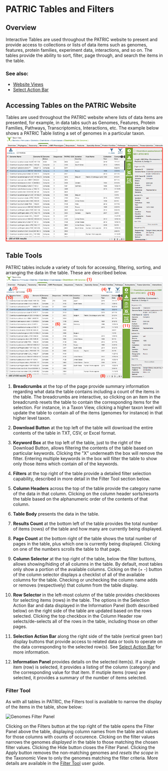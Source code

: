 # PATRIC Tables and Filters

## Overview
Interactive Tables are used throughout the PATRIC website to present and provide access to collections or lists of data items such as genomes, features, protein families, experiment data, interactions, and so on. The tables provide the ability to sort, filter, page through, and search the items in the table.

### See also:
  * [Website Views](./website_views.html)
  * [Select Action Bar](./action_bar.html)

## Accessing Tables on the PATRIC Website
Tables are used throughout the PATRIC website where lists of data items are presented, for example, in data tabs such as Genomes, Features, Protein Families, Pathways, Transcriptomics, Interactions, etc. The example below shows a PATRIC Table listing a set of genomes in a particular taxon.
![PATRIC Table](./images/patric_table.png) 

## Table Tools
PATRIC tables include a variety of tools for accessing, filtering, sorting, and arranging the data in the table.  These are described below.
![PATRIC Table Tools](./images/patric_table_tools.png) 

1. **Breadcrumbs** at the top of the page provide summary information regarding what data the table contains including a count of the items in the table.  The breadcrumbs are interactive, so clicking on an item in the breadcrumb resets the table to contain the corresponding items for the selection. For instance, in a Taxon View, clicking a higher taxon level will update the table to contain all of the items (genomes for instance) in that higher level taxon.

2. **Download Button** at the top left of the table will download the entire contents of the table in TXT, CSV, or Excel format.

3. **Keyword Box** at the top left of the table, just to the right of the Download Button, allows filtering the contents of the table based on particular keywords. Clicking the "X" underneath the box will remove the filter.  Entering multiple keywords in the box will filter the table to show only those items which contain *all* of the keywords.

4. **Filters** at the top right of the table provide a detailed filter selection capability, described in more detail in the Filter Tool section below.

5. **Column Headers** across the top of the table provide the category name of the data in that column. Clicking on the column header sorts/resorts the table based on the alphanumeric order of the contents of that column.

6. **Table Body** presents the data in the table.

7. **Results Count** at the bottom left of the table provides the total number of items (rows) of the table and how many are currently being displayed.

8. **Page Count** at the bottom right of the table shows the total number of pages in the table, plus which one is currently being displayed.  Clicking on one of the numbers scrolls the table to that page.

9. **Column Selector** at the top right of the table, below the filter buttons, allows showing/hiding of all columns in the table.  By default, most tables only show a portion of the available columns. Cicking on the (+ -) button of the column selector displays a checklist of all of the available columns for the table.  Checking or unchecking the column name adds or removes (respectively) that column from the table display.

10. **Row Selector** in the left-most column of the table provides checkboxes for selecting items (rows) in the table. The options in the Selection Action Bar and data displayed in the Information Panel (both described below) on the right side of the table are updated based on the rows selected. Clicking the top checkbox in the Column Header row selects/de-selects all of the rows in the table, including those on other pages.

11. **Selection Action Bar** along the right side of the table (vertical green bar) display buttons that provide access to related data or tools to operate on the data corresponding to the selected row(s). See [Select Action Bar](./action_bar.html) for more information.

12. **Information Panel** provides details on the selected item(s).  If a single item (row) is selected, it provides a listing of the column (category) and the corresponding value for that item.  If mutiple items (rows) are selected, it provides a summary of the number of items selected.

### Filter Tool

As with all tables in PATRIC, the Filters tool is available to narrow the display of the items in the table, show below:
  
![Genomes Filter Panel](../images/genomes_filter_panel.png)

Clicking on the Filters button at the top right of the table opens the Filter Panel above the table, displaying column names from the table and values for those columns with counts of occurence.  Clicking on the filter values narrows the genomes *displayed* in the table to those matching the chosen filter values.  Clicking the Hide button closes the Filter Panel.  Clicking the Apply button removes the non-matching genomes and *resets the scope* in the Taxonomic View to only the genomes matching the filter criteria. More details are available in the [Filter Tool](../other/filter_tool.html) user guide.


